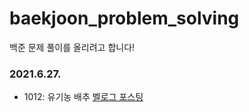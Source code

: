 # baekjoon_problem_solving
백준 문제 풀이를 올리려고 합니다! 

### 2021.6.27.
- 1012: 유기농 배추 [벨로그 포스팅](https://velog.io/@tjdls111/%EB%B0%B1%EC%A4%80-1012%EB%B2%88-%EC%9C%A0%EA%B8%B0%EB%86%8D-%EB%B0%B0%EC%B6%94)
